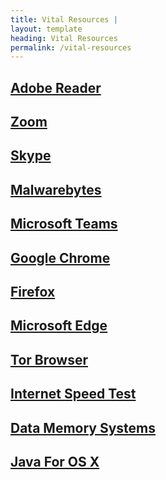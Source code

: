 ```yaml
---
title: Vital Resources |
layout: template
heading: Vital Resources
permalink: /vital-resources
---
```

## [Adobe Reader](https://acrobat.adobe.com/us/en/acrobat/pdf-reader.html)
## [Zoom](https://zoom.us/download)
## [Skype](https://www.skype.com/en/get-skype/)
## [Malwarebytes](https://www.malwarebytes.com/mwb-download/)
## [Microsoft Teams](https://www.microsoft.com/en-us/microsoft-365/microsoft-teams/download-app)
## [Google Chrome](https://www.google.com/chrome/)
## [Firefox](https://www.mozilla.org/en-US/)
## [Microsoft Edge](https://www.microsoft.com/en-us/edge?&OCID=AID2001284_SEM)
## [Tor Browser](https://2019.www.torproject.org/docs/tor-doc-osx.html.en)
## [Internet Speed Test](https://www.speedtest.net/)
## [Data Memory Systems](https://www.datamemorysystems.com/)
## [Java For OS X](https://www.java.com/en/download/manual.jsp)
